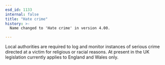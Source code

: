 ```yaml
---
esd_id: 1133
internal: false
title: "Hate crime"
history: >-
  Name changed to 'Hate crime' in version 4.00.

---
```


Local authorities are required to log and monitor instances of serious crime directed at a victim for religious or racial reasons. 
At present in the UK legislation currently applies to England and Wales only.

